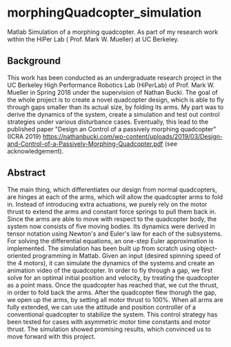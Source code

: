 # morphingQuadcopter_simulation
Matlab Simulation of a morphing quadcopter.  As part of my research work within the HiPer Lab ( Prof. Mark W. Mueller) at UC Berkeley.

## Background
This work has been conducted as an undergraduate research project in the UC Berkeley High Performance Robotics Lab (HiPerLab) of Prof. Mark W. Mueller in Spring 2018 under the supervision of Nathan Bucki. The goal of the whole project is to create a novel quadcopter design, which is able to fly through gaps smaller than its actual size, by folding its arms. My part was to derive the dynamics of the system, create a simulation and test out control strategies under various disturbance cases. Eventually, this lead to the published paper "Design an Control of a passively morphing quadcopter" (ICRA 2019) https://nathanbucki.com/wp-content/uploads/2019/03/Design-and-Control-of-a-Passively-Morphing-Quadcopter.pdf (see acknowledgement).

## Abstract
The main thing, which differentiates our design from normal quadcopters, are hinges at each of the arms, which will allow the quadcopter arms to fold in. Instead of introducing extra actuations, we purely rely on the motor thrust to extend the arms and constant force springs to pull them back in.
Since the arms are able to move with respect to the quadcopter body, the system now consists of five moving bodies. Its dynamics were derived in tensor notation using Newton's and Euler's law for each of the subsystems. For solving the differential equations, an one-step Euler approximation is implemented.
The simulation has been built up from scratch using object-oriented programming in Matlab. Given an input (desired spinning speed of the 4 motors), it can simulate the dynamics of the systems and create an animation video of the quadcopter.
In order to fly through a gap, we first solve for an optimal initial position and velocity, by treating the quadcopter as a point mass. Once the quadcopter has reached that, we cut the thrust, in order to fold back the arms. After the quadcopter flew thorugh the gap, we open up the arms, by setting all motor thrust to 100%. When all arms are fully extended, we can use the attitude and position controller of a conventional quadcopter to stabilize the system. This control strategy has been tested for cases with asymmetric motor time constants and motor thrust. The simulation showed promising results, which convinced us to move forward with this project.
